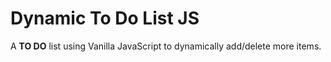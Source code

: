 # Dynamic To Do List JS
A **TO DO** list using Vanilla JavaScript to dynamically add/delete more items.
